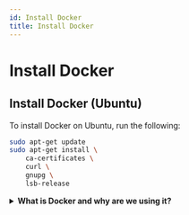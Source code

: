 ```yaml
---
id: Install Docker
title: Install Docker
---
```


# Install Docker

## Install Docker (Ubuntu)

To install Docker on Ubuntu, run the following:

```bash
sudo apt-get update
sudo apt-get install \
    ca-certificates \
    curl \
    gnupg \
    lsb-release
```

<details>
<summary><strong>What is Docker and why are we using it?</strong></summary>

<br/>

## Docker in Robotics: Why we use containers instead of full system installations

### What is Docker?

Docker is a platform that allows you to **package software environments into containers**. These containers include your application, all necessary dependencies, and even a minimal operating system — so they run **consistently on any computer**.

> Think of Docker as a “portable lab environment” that always works the same way, no matter where it runs.

---

### Why is Docker useful for ROS?

Installing ROS (Robot Operating System) manually can be **complex and error-prone**, especially when dealing with different operating systems, conflicting library versions, or specific dependencies.

Docker solves this by:

- Providing **identical environments** for all participants  
- Reducing setup time to just a few minutes  
- Preventing accidental damage to your own OS  
- Allowing multiple ROS versions side by side  
- Making your entire setup easily shareable and reproducible  

---

### How Docker works (simplified)

#### Without Docker (traditional installation)
| Laptop / PC
| ├─ OS (e.g. Ubuntu 22.04)
| ├─ ROS 2 Humble
| ├─ Python 3.10
| └─ Manually installed libraries and tools

**Problems:**  
– Everyone has a slightly different setup  
– Version conflicts are common  
– Setup takes time and can break things

#### With Docker
```
Laptop / PC
├─ Any OS (Windows, macOS, Linux)
├─ Docker Engine
└─ Container
   ├─ Mini Ubuntu
   ├─ ROS 2 Humble
   ├─ Python 3.10
   └─ All required tools and libraries
```



**Benefits:**  
– Same environment for everyone  
– Fast and reliable setup  
– Works on all platforms

---

### Container vs. Virtual Machine

> **Containers are not VMs**  
> Containers share the host OS kernel, making them **lightweight** and **fast** to start, unlike full virtual machines which simulate a complete OS.

---

### Summary

Using Docker ensures:

- You always have a **working ROS environment**
- No more setup headaches
- Easy sharing and portability of projects

Especially in a robotics summer school with many participants and diverse computers, Docker is the **fastest, safest, and most efficient** way to get everyone up and running.

<details>
  <summary>What is Docker and why do we use it in robotics?</summary>

  <br/>

  Docker is a containerization platform that lets you package software along with all its dependencies, configurations, and system tools into isolated units called **containers**. Each container behaves like a lightweight virtual computer — but without the overhead of a full virtual machine.

  In robotics, Docker is especially useful because it allows us to:

  - Avoid the “it works on my machine” problem  
  - Share **identical environments** across multiple students and developers  
  - Quickly switch between ROS versions or setups  
  - Ensure that everyone works with the exact same system configuration

  Without Docker, each student would need to manually install a matching Linux OS, ROS version, simulator setup, and all dependencies — a tedious and error-prone process.

  Docker containers are cross-platform and portable. You can run them on Windows, macOS, or Linux — as long as Docker is installed. This makes collaboration, version control, and system replication significantly easier.

  <br/>

  #### Visual overview:

  <img src="/EnviroBotics-Docs/img/Docker_CHATGPT.png" alt="Docker vs Native Setup Comparison" style={{ width: '100%', border: '1px solid #ccc', borderRadius: '8px', marginTop: '1rem' }} />

</details>


</details>
